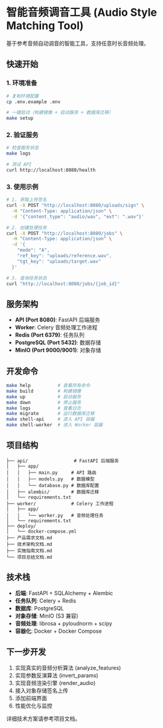 # 智能音频调音工具 (Audio Style Matching Tool)

基于参考音频自动调音的智能工具，支持任意时长音频处理。

## 快速开始

### 1. 环境准备
```bash
# 复制环境配置
cp .env.example .env

# 一键启动（构建镜像 + 启动服务 + 数据库迁移）
make setup
```

### 2. 验证服务
```bash
# 检查服务状态
make logs

# 测试 API
curl http://localhost:8080/health
```

### 3. 使用示例
```bash
# 1. 获取上传签名
curl -X POST "http://localhost:8080/uploads/sign" \
  -H "Content-Type: application/json" \
  -d '{"content_type": "audio/wav", "ext": ".wav"}'

# 2. 创建处理任务
curl -X POST "http://localhost:8080/jobs" \
  -H "Content-Type: application/json" \
  -d '{
    "mode": "A",
    "ref_key": "uploads/reference.wav",
    "tgt_key": "uploads/target.wav"
  }'

# 3. 查询任务状态
curl "http://localhost:8080/jobs/{job_id}"
```

## 服务架构

- **API (Port 8080)**: FastAPI 后端服务
- **Worker**: Celery 音频处理工作进程
- **Redis (Port 6379)**: 任务队列
- **PostgreSQL (Port 5432)**: 数据存储
- **MinIO (Port 9000/9001)**: 对象存储

## 开发命令

```bash
make help          # 查看所有命令
make build         # 构建镜像
make up            # 启动服务
make down          # 停止服务
make logs          # 查看日志
make migrate       # 运行数据库迁移
make shell-api     # 进入 API 容器
make shell-worker  # 进入 Worker 容器
```

## 项目结构

```
├── api/                 # FastAPI 后端服务
│   ├── app/
│   │   ├── main.py     # API 路由
│   │   ├── models.py   # 数据模型
│   │   └── database.py # 数据库配置
│   ├── alembic/        # 数据库迁移
│   └── requirements.txt
├── worker/             # Celery 工作进程
│   ├── app/
│   │   └── worker.py   # 音频处理任务
│   └── requirements.txt
├── deploy/
│   └── docker-compose.yml
├── 产品需求文档.md
├── 技术架构文档.md
├── 实施指南文档.md
└── 项目总结文档.md
```

## 技术栈

- **后端**: FastAPI + SQLAlchemy + Alembic
- **任务队列**: Celery + Redis
- **数据库**: PostgreSQL
- **对象存储**: MinIO (S3 兼容)
- **音频处理**: librosa + pyloudnorm + scipy
- **容器化**: Docker + Docker Compose

## 下一步开发

1. 实现真实的音频分析算法 (analyze_features)
2. 实现参数反演算法 (invert_params)  
3. 实现音频渲染引擎 (render_audio)
4. 接入对象存储签名上传
5. 添加前端界面
6. 性能优化与监控

详细技术方案请参考项目文档。
